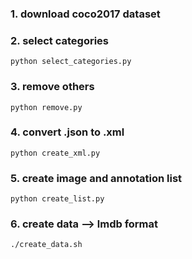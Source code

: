 ### 1. download coco2017 dataset

### 2. select categories
```
python select_categories.py
```

### 3. remove others
```
python remove.py
```

### 4. convert .json to .xml
```shell
python create_xml.py
```

### 5. create image and annotation list
```shell
python create_list.py
```

### 6. create data --> lmdb format
```shell
./create_data.sh
```
